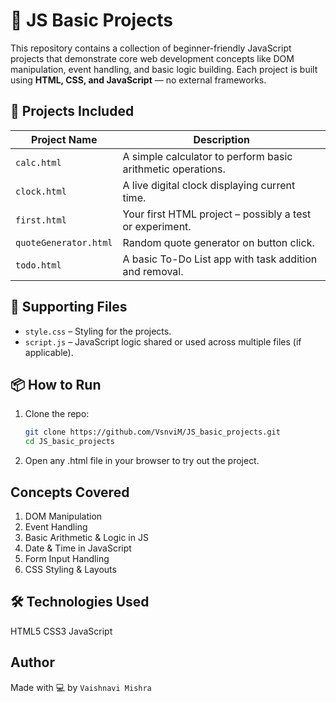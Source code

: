 # 🧠 JS Basic Projects

This repository contains a collection of beginner-friendly JavaScript projects that demonstrate core web development concepts like DOM manipulation, event handling, and basic logic building. Each project is built using **HTML, CSS, and JavaScript** — no external frameworks.

## 🚀 Projects Included

| Project Name           | Description                                 |
|------------------------|---------------------------------------------|
| `calc.html`            | A simple calculator to perform basic arithmetic operations. |
| `clock.html`           | A live digital clock displaying current time. |
| `first.html`           | Your first HTML project – possibly a test or experiment. |
| `quoteGenerator.html`  | Random quote generator on button click.     |
| `todo.html`            | A basic To-Do List app with task addition and removal. |

## 📁 Supporting Files

- `style.css` – Styling for the projects.
- `script.js` – JavaScript logic shared or used across multiple files (if applicable).

## 📦 How to Run

1. Clone the repo:
   ```bash
   git clone https://github.com/VsnviM/JS_basic_projects.git
   cd JS_basic_projects
2. Open any .html file in your browser to try out the project.

## Concepts Covered

1. DOM Manipulation
2. Event Handling
3. Basic Arithmetic & Logic in JS
4. Date & Time in JavaScript
5. Form Input Handling
6. CSS Styling & Layouts 

## 🛠️ Technologies Used

HTML5
CSS3
JavaScript 

## Author

Made with 💻 by `Vaishnavi Mishra`
